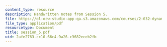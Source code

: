 ```yaml
---
content_type: resource
description: Handwritten notes from Session 5.
file: https://ol-ocw-studio-app-qa.s3.amazonaws.com/courses/2-032-dynamics-fall-2004/2afe2763cc1066c49a26c3682eceb2fb_session_5.pdf
file_type: application/pdf
resourcetype: Document
title: session_5.pdf
uid: 2afe2763-cc10-66c4-9a26-c3682eceb2fb
---
```

